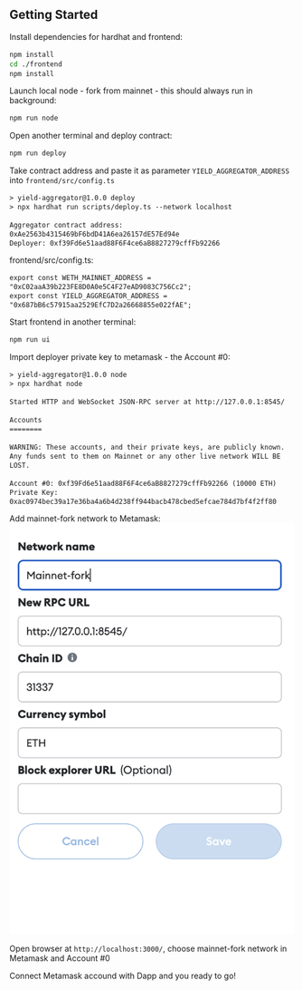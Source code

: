 ## Getting Started

Install dependencies for hardhat and frontend:

```bash
npm install
cd ./frontend
npm install
```

Launch local node - fork from mainnet - this should always run in background:
```bash
npm run node
```

Open another terminal and deploy contract:
```bash
npm run deploy
```

Take contract address and paste it as parameter `YIELD_AGGREGATOR_ADDRESS` into `frontend/src/config.ts`
```
> yield-aggregator@1.0.0 deploy
> npx hardhat run scripts/deploy.ts --network localhost

Aggregator contract address: 0xAe2563b4315469bF6bdD41A6ea26157dE57Ed94e
Deployer: 0xf39Fd6e51aad88F6F4ce6aB8827279cffFb92266
```

frontend/src/config.ts:
```
export const WETH_MAINNET_ADDRESS = "0xC02aaA39b223FE8D0A0e5C4F27eAD9083C756Cc2";
export const YIELD_AGGREGATOR_ADDRESS = "0x687bB6c57915aa2529EfC7D2a26668855e022fAE";
```

Start frontend in another terminal:
```bash
npm run ui
```

Import deployer private key to metamask - the Account #0:
```
> yield-aggregator@1.0.0 node
> npx hardhat node

Started HTTP and WebSocket JSON-RPC server at http://127.0.0.1:8545/

Accounts
========

WARNING: These accounts, and their private keys, are publicly known.
Any funds sent to them on Mainnet or any other live network WILL BE LOST.

Account #0: 0xf39Fd6e51aad88F6F4ce6aB8827279cffFb92266 (10000 ETH)
Private Key: 0xac0974bec39a17e36ba4a6b4d238ff944bacb478cbed5efcae784d7bf4f2ff80
```

Add mainnet-fork network to Metamask:
![Screenshot](mainnetFork.png)


Open browser at `http://localhost:3000/`, choose mainnet-fork network in Metamask and Account #0

Connect Metamask accound with Dapp and you ready to go!


